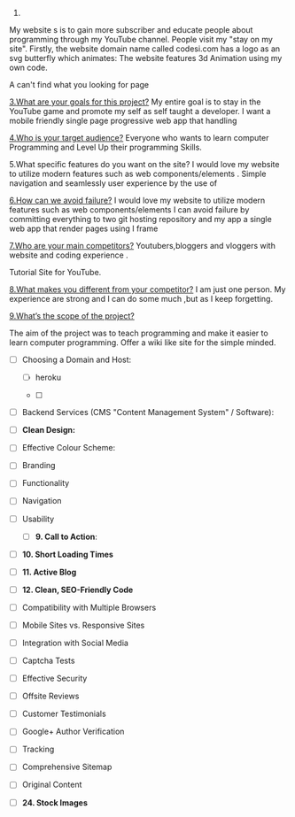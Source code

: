 1. 
   
   My website s is to gain more subscriber and educate people about programming through my YouTube channel. People visit my "stay on my site". Firstly, the website domain name called codesi.com has a logo as an svg butterfly which animates:
   The website features 3d Animation using my own code.
   
   

A can't find what you looking for page 

<u>3.What are your goals for this project?</u>
My entire goal is to stay in the YouTube game and promote my self as  self taught a developer. I want a mobile friendly single page progressive web app that handling

<u>4.Who is your target audience?</u>
Everyone who wants to learn computer Programming and Level Up their programming Skills.

5.What specific features do you want on the site?
I would love my website to utilize modern features such as web components/elements .
Simple navigation  and seamlessly user experience by the use of 

<u>6.How can we avoid failure?</u>
I would love my website to utilize modern features such as web components/elements 
I can avoid failure by committing everything to two git hosting repository and my app a single web app that render pages using I frame 

<u>7.Who are your main competitors?</u>
Youtubers,bloggers and vloggers with website and coding experience .

Tutorial Site for YouTube.

<u>8.What makes you different from your competitor?</u>
I am just one person. My experience are strong and I can do some much ,but as I keep forgetting.

<u>9.What’s the scope of the project?</u>

The aim of the project was to teach programming and make it easier to learn computer programming. Offer a wiki like site for the simple minded.

- [ ] Choosing a Domain and Host: 
  
  - [ ]  heroku
  
  - [ ] 

- [ ] Backend Services (CMS "Content Management System" / Software):

- [ ] **Clean Design:**

- [ ] Effective Colour Scheme:

- [ ] Branding 

- [ ] Functionality

- [ ] Navigation

- [ ] Usability
  
  - [ ] **9. Call to Action**: 
    

- [ ] **10. Short Loading Times**

- [ ] **11. Active Blog**

- [ ] **12. Clean, SEO-Friendly Code**

- [ ] Compatibility with Multiple Browsers

- [ ] Mobile Sites vs. Responsive Sites

- [ ] Integration with Social Media

- [ ] Captcha Tests

- [ ] Effective Security

- [ ] Offsite Reviews

- [ ] Customer Testimonials

- [ ] Google+ Author Verification

- [ ] Tracking

- [ ] Comprehensive Sitemap

- [ ] Original Content

- [ ] **24. Stock Images**
